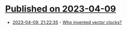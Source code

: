 # [Published on 2023-04-09](index.md)

* [2023-04-09, 21:22:35](https://lobste.rs/s/qjjycc/who_invented_vector_clocks) - [Who invented vector clocks?](https://decomposition.al/blog/2023/04/08/who-invented-vector-clocks/)
